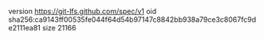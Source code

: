 version https://git-lfs.github.com/spec/v1
oid sha256:ca9143ff00535fe044f64d54b97147c8842bb938a79ce3c8067fc9de2111ea81
size 21166
